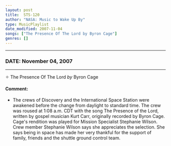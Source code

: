 ```yaml
---
layout: post
title:  STS-120
author: "NASA: Music to Wake Up By"
type: MusicPlaylist
date_modified: 2007-11-04
songs: ["The Presence Of The Lord by Byron Cage"]
genres: []
---
```


----
### DATE: November 04, 2007
----
✧ The Presence Of The Lord *by* Byron Cage  

#### Comment:
* The crews of Discovery and the International Space Station were awakened before the change from daylight to standard time. The crew was roused at 1:08 a.m. CDT with the song The Presence of the Lord, written by gospel musician Kurt Carr, originally recorded by Byron Cage. Cage's rendition was played for Mission Specialist Stephanie Wilson. Crew member Stephanie Wilson says she appreciates the selection. She says being in space has made her very thankful for the support of family, friends and the shuttle ground control team.



<br/>
<center>
	<a target="_blank"
	   href="https://twitter.com/intent/tweet?hashtags=Space,NASA,Playlist,NASAWakeupCalls,SpaceProgram&text=🚀 {{ page.author}}, '{{ page.songs.first }}' {{ page.title }}, {{ page.date | date: '%B %d, %Y' }}, {{ site.url }}{{ page.url }}&via=nasawakeupcalls"><i class="fab fa-twitter" title="Tweet this page" alt="Tweet this page" style="font-size: 1.3em;"></i></a>
	&nbsp; 	<i class="fas fa-user-astronaut" style="font-size: 1.5em;"></i> &nbsp;
    <a id="custom_amazon_link"
       type="amzn" search="#"
       category="popular music">
    <i class="fab fa-amazon" style="font-size: 1.3em;"></i></a>
</center>

<!-- Randomly resolve an individual entry from a song array -->
<script src="/assets/javascript/seedrandom.min.js"></script>
<script>
  var wake_me_up = ["The Presence Of The Lord by Byron Cage"];
  var prng = new Math.seedrandom();
  function randomSong() {
    song = wake_me_up[Math.floor(Math.random() * wake_me_up.length)];
    var amazon_link = document.getElementById("custom_amazon_link");
    amazon_link.setAttribute("search", song);
  }
  window.onload = randomSong();
</script>
